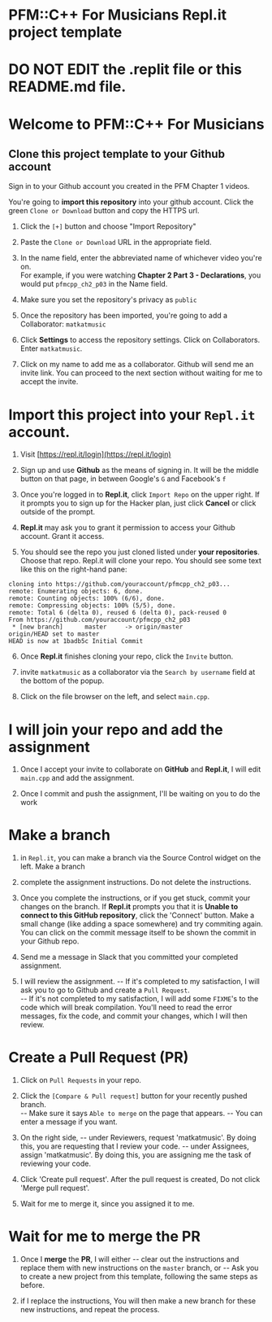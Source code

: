 

# PFM::C++ For Musicians Repl.it project template

  

# DO NOT EDIT the .replit file or this README.md file.

  

# Welcome to PFM::C++ For Musicians

  

## Clone this project template to your Github account

Sign in to your Github account you created in the PFM Chapter 1 videos.

You're going to **import this repository** into your github account.
Click the green `Clone or Download` button and copy the HTTPS url.

1) Click the `[+]` button and choose "Import Repository"

2) Paste the `Clone or Download` URL in the appropriate field.

3) In the name field, enter the abbreviated name of whichever video you're on.  
   For example, if you were watching **Chapter 2 Part 3 - Declarations**, you would put `pfmcpp_ch2_p03` in the Name field.

4) Make sure you set the repository's privacy as `public`

5) Once the repository has been imported, you're going to add a Collaborator: `matkatmusic`  
6) Click **Settings** to access the repository settings.  Click on Collaborators.  Enter `matkatmusic`. 
7) Click on my name to add me as a collaborator. 
Github will send me an invite link. You can proceed to the next section without waiting for me to accept the invite.
# Import this project into your `Repl.it` account.

1) Visit [https://repl.it/login](https://repl.it/login)
2) Sign up and use **Github** as the means of signing in. It will be the middle button on that page, in between Google's `G` and Facebook's `f`

3) Once you're logged in to **Repl.it**, click `Import Repo` on the upper right.  If it prompts you to sign up for the Hacker plan, just click **Cancel** or click outside of the prompt.

4) **Repl.it** may ask you to grant it permission to access your Github account.  Grant it access.

5) You should see the repo you just cloned listed under **your repositories**. Choose that repo.
Repl.it will clone your repo.  You should see some text like this on the right-hand pane:
```
cloning into https://github.com/youraccount/pfmcpp_ch2_p03...
remote: Enumerating objects: 6, done.
remote: Counting objects: 100% (6/6), done.
remote: Compressing objects: 100% (5/5), done.
remote: Total 6 (delta 0), reused 6 (delta 0), pack-reused 0
From https://github.com/youraccount/pfmcpp_ch2_p03
 * [new branch]      master     -> origin/master
origin/HEAD set to master
HEAD is now at 1badb5c Initial Commit
```
6) Once **Repl.it** finishes cloning your repo, click the `Invite` button.

7) invite `matkatmusic` as a collaborator via the `Search by username` field at the bottom of the popup.

8) Click on the file browser on the left, and select `main.cpp`.

# I will join your repo and add the assignment

1) Once I accept your invite to collaborate on **GitHub** and **Repl.it**, I will edit `main.cpp` and add the assignment.

2) Once I commit and push the assignment, I'll be waiting on you to do the work

  

# Make a branch

1) in `Repl.it`, you can make a branch via the Source Control widget on the left.  Make a branch

2) complete the assignment instructions.  Do not delete the instructions.

3) Once you complete the instructions, or if you get stuck, commit your changes on the branch.
If **Repl.it** prompts you that it is **Unable to connect to this GitHub repository**, click the 'Connect' button.  Make a small change (like adding a space somewhere) and try commiting again.  You can click on the commit message itself to be shown the commit in your Github repo.

4) Send me a message in Slack that you committed your completed assignment.

5) I will review the assignment.
 -- If it's completed to my satisfaction, I will ask you to go to Github and create a `Pull Request`.	
 -- If it's not completed to my satisfaction, I will add some `FIXME`'s to the code which will break compilation.  You'll need to read the error messages, fix the code, and commit your changes, which I will then review.

# Create a Pull Request (PR)
1) Click on `Pull Requests` in your repo.
2) Click the `[Compare & Pull request]` button for your recently pushed branch.  
-- Make sure it says `Able to merge` on the page that appears.
-- You can enter a message if you want.   
3) On the right side, 
  -- under Reviewers, request 'matkatmusic'.  By doing this, you are requesting that I review your code.
  -- under Assignees, assign 'matkatmusic'.  By doing this, you are assigning me the task of reviewing your code.

4) Click 'Create pull request'.  After the pull request is created, Do not click 'Merge pull request'.  
5) Wait for me to merge it, since you assigned it to me.

# Wait for me to merge the PR
1) Once I **merge** the **PR**, I will either 
-- clear out the instructions and replace them with new instructions on the `master` branch, or 
-- Ask you to create a new project from this template, following the same steps as before.

2) if I replace the instructions, You will then make a new branch for these new instructions, and repeat the process.
